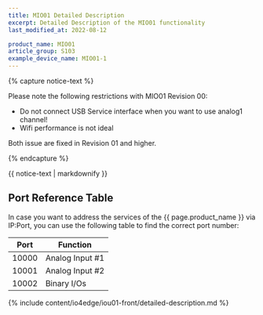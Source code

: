 ```yaml
---
title: MIO01 Detailed Description
excerpt: Detailed Description of the MIO01 functionality
last_modified_at: 2022-08-12

product_name: MIO01
article_group: S103
example_device_name: MIO01-1
---
```

{% capture notice-text %}

Please note the following restrictions with MIO01 Revision 00:

* Do not connect USB Service interface when you want to use analog1 channel!
* Wifi performance is not ideal

Both issue are fixed in Revision 01 and higher.

{% endcapture %}
<div class="notice--info">
  {{ notice-text | markdownify }}
</div>

## Port Reference Table

In case you want to address the services of the {{ page.product_name }} via IP:Port, you can use the following table to find the correct port number:

| Port  | Function        |
| ----- | --------------- |
| 10000 | Analog Input #1 |
| 10001 | Analog Input #2 |
| 10002 | Binary I/Os     |

{% include content/io4edge/iou01-front/detailed-description.md %}
